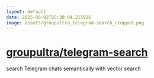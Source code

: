 ```yaml
---
layout: default
date: 2025-08-02T05:30:04.215926
image: assets/groupultra_telegram-search_cropped.png
---
```


# [groupultra/telegram-search](https://github.com/groupultra/telegram-search)

search Telegram chats semantically with vector search
